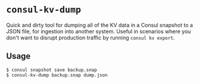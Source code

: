 # `consul-kv-dump`

Quick and dirty tool for dumping all of the KV data in a Consul snapshot to a
JSON file, for ingestion into another system. Useful in scenarios where you
don't want to disrupt production traffic by running `consul kv export`.

## Usage

```shell
$ consul snapshot save backup.snap
$ consul-kv-dump backup.snap dump.json
```
